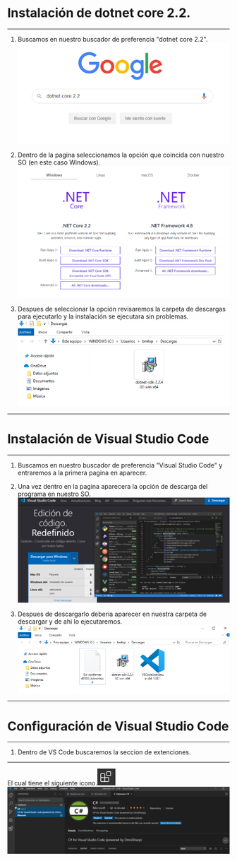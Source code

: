 #  Instalación de dotnet core 2.2.
---

1. Buscamos en nuestro buscador de preferencia "dotnet core 2.2".
![1.png](https://github.com/PhantompD/OOP/blob/master/Setup/1.png) 

2. Dentro de la pagina seleccionamos la opción que coincida con nuestro SO (en este caso Windows).
![2.png](https://github.com/PhantompD/OOP/blob/master/Setup/2.png) 

3. Despues de seleccionar la opción revisaremos la carpeta de descargas para ejecutarlo y la instalación se ejecutara sin problemas.
![3.png](https://github.com/PhantompD/OOP/blob/master/Setup/3.png) 

---
#  Instalación de Visual Studio Code
---

1. Buscamos en nuestro buscador de preferencia "Visual Studio Code" y entraremos a la primera pagina en aparecer.
2. Una vez dentro en la pagina aparecera la opción de descarga del programa en nuestro SO.
![4.png](https://github.com/PhantompD/OOP/blob/master/Setup/4.png) 

3. Despues de descargarlo deberia aparecer en nuestra carpeta de descargar y de ahi lo ejecutaremos.
![5.png](https://github.com/PhantompD/OOP/blob/master/Setup/5.png) 

---
#  Configuración de Visual Studio Code
---

1. Dentro de VS Code buscaremos la seccion de extenciones.
---
El cual tiene el siguiente icono.![7.png](https://github.com/PhantompD/OOP/blob/master/Setup/7.png "Logo Title Text 1")
![6.png](https://github.com/PhantompD/OOP/blob/master/Setup/6.png) 


